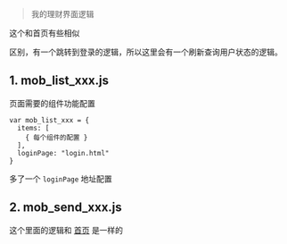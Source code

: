 > 我的理财界面逻辑

这个和首页有些相似

区别，有一个跳转到登录的逻辑，所以这里会有一个刷新查询用户状态的逻辑。

## 1. mob_list_xxx.js

页面需要的组件功能配置

```
var mob_list_xxx = {
  items: [
    { 每个组件的配置 }
  ],
  loginPage: "login.html"
}
```

多了一个 `loginPage` 地址配置

## 2. mob_send_xxx.js

这个里面的逻辑和 [首页](/doc/page_index) 是一样的